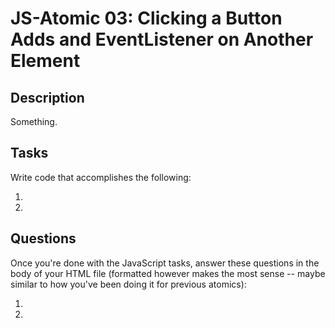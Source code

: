 # JS-Atomic 03: Clicking a Button Adds and EventListener on Another Element

## Description

Something.

## Tasks

Write code that accomplishes the following:

1.
2. 

## Questions

Once you're done with the JavaScript tasks, answer these questions in the body of your HTML file (formatted however makes the most sense -- maybe similar to how you've been doing it for previous atomics):

1. 
2.
